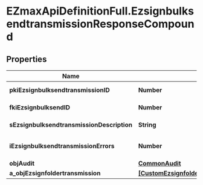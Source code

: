# EZmaxApiDefinitionFull.EzsignbulksendtransmissionResponseCompound

## Properties

Name | Type | Description | Notes
------------ | ------------- | ------------- | -------------
**pkiEzsignbulksendtransmissionID** | **Number** | The unique ID of the Ezsignbulksendtransmission | 
**fkiEzsignbulksendID** | **Number** | The unique ID of the Ezsignbulksend | 
**sEzsignbulksendtransmissionDescription** | **String** | The description of the Ezsignbulksendtransmission | 
**iEzsignbulksendtransmissionErrors** | **Number** | The number of errors during the Ezsignbulksendtransmission | 
**objAudit** | [**CommonAudit**](CommonAudit.md) |  | 
**a_objEzsignfoldertransmission** | [**[CustomEzsignfoldertransmissionResponse]**](CustomEzsignfoldertransmissionResponse.md) |  | 


